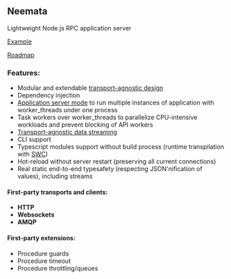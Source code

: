 ## Neemata
Lightweight Node.js RPC application server

[Example](https://github.com/denis-ilchishin/neemata-starter)

[Roadmap](https://github.com/denis-ilchishin/neemata/discussions/49)

### Features:

- Modular and extendable [transport-agnostic design](https://github.com/denis-ilchishin/neemata/issues/55)
- Dependency injection
- [Application server mode](https://github.com/denis-ilchishin/neemata/pull/41) to run multiple instances of application with worker_threads under one process
- Task workers over worker_threads to parallelize CPU-intensive workloads and prevent blocking of API workers 
- [Transport-agnostic data streaming](https://github.com/denis-ilchishin/neemata/issues/56)
- CLI support
- Typescript modules support without build process (runtime transpilation with [SWC](https://github.com/swc-project/swc))
- Hot-reload without server restart (preserving all current connections)
- Real static end-to-end typesafety (respecting JSON'nification of values), including streams

#### First-party transports and clients:
- **HTTP**
- **Websockets**
- **AMQP**

#### First-party extensions:
- Procedure guards
- Procedure timeout
- Procedure throttling/queues
